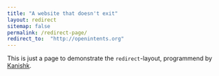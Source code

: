 ```yaml
---
title: "A website that doesn't exit"
layout: redirect
sitemap: false
permalink: /redirect-page/
redirect_to:  "http://openintents.org"
---
```

This is just a page to demonstrate the `redirect`-layout, programmend by [Kanishk](http://codingtips.kanishkkunal.in/about/).